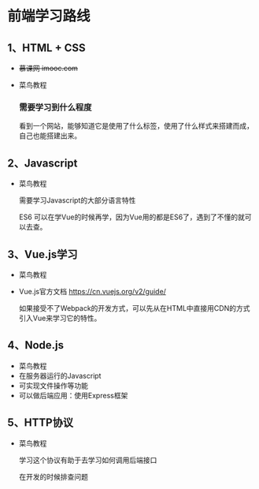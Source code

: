 # 前端学习路线

## 1、HTML + CSS

- ~~慕课网 imooc.com~~

- 菜鸟教程

  ### 需要学习到什么程度

  看到一个网站，能够知道它是使用了什么标签，使用了什么样式来搭建而成，自己也能搭建出来。

## 2、Javascript

- 菜鸟教程

  需要学习Javascript的大部分语言特性

  ES6 可以在学Vue的时候再学，因为Vue用的都是ES6了，遇到了不懂的就可以去查。

## 3、Vue.js学习

- 菜鸟教程

- Vue.js官方文档 https://cn.vuejs.org/v2/guide/

  如果接受不了Webpack的开发方式，可以先从在HTML中直接用CDN的方式引入Vue来学习它的特性。

## 4、Node.js

- 菜鸟教程
- 在服务器运行的Javascript
- 可实现文件操作等功能
- 可以做后端应用：使用Express框架

## 5、HTTP协议

- 菜鸟教程

  学习这个协议有助于去学习如何调用后端接口

  在开发的时候排查问题
